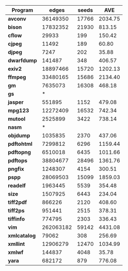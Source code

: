 | **Program**   | **edges** | **seeds** | **AVE**  |
|---------------|-----------|-----------|-----------|
| **avconv**    | 36149350  | 17766     | 2034.75   |
| **bison**     | 17832352  | 21930     | 813.15    |
| **cflow**     | 29933     | 199       | 150.42    |
| **cjpeg**     | 11492     | 189       | 60.80     |
| **djpeg**     | 7247      | 202       | 35.88     |
| **dwarfdump** | 141487    | 348       | 406.57    |
| **exiv2**     | 18897466  | 15720     | 1202.13   |
| **ffmpeg**    | 33480165  | 15686     | 2134.40   |
| **gm**        | 7635073   | 16308     | 468.18    |
| **gs**        | *         |           |           |
| **jasper**    | 551895    | 1152      | 479.08    |
| **mpg123**    | 12272409  | 16532     | 742.34    |
| **mutool**    | 2525899   | 3422      | 738.14    |
| **nasm**      | *         |           |           |
| **objdump**   | 1035835   | 2370      | 437.06    |
| **pdftohtml** | 7299812   | 6296      | 1159.44   |
| **pdftopng**  | 6510018   | 6435      | 1011.66   |
| **pdftops**   | 38804677  | 28496     | 1361.76   |
| **pngfix**    | 1248307   | 4154      | 300.51    |
| **pspp**       | 28069503  | 15099 | 1859.03   |
| **readelf**    | 1963445   | 5539  | 354.48    |
| **size**       | 1507925   | 6443  | 234.04    |
| **tiff2pdf**   | 866226    | 2120  | 408.60    |
| **tiff2ps**    | 951441    | 2515  | 378.31    |
| **tiffinfo**   | 774795    | 2303  | 336.43    |
| **vim**        | 262063182 | 59142 | 4431.08   |
| **xmlcatalog** | 79062     | 308   | 256.69    |
| **xmllint**    | 12906279  | 12470 | 1034.99   |
| **xmlwf**      | 144837    | 4048  | 35.78     |
| **yara**       | 682172    | 879   | 776.08    |
